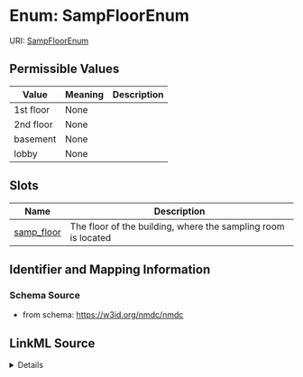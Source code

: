 # Enum: SampFloorEnum



URI: [SampFloorEnum](SampFloorEnum.md)

## Permissible Values

| Value | Meaning | Description |
| --- | --- | --- |
| 1st floor | None |  |
| 2nd floor | None |  |
| basement | None |  |
| lobby | None |  |




## Slots

| Name | Description |
| ---  | --- |
| [samp_floor](samp_floor.md) | The floor of the building, where the sampling room is located |






## Identifier and Mapping Information







### Schema Source


* from schema: https://w3id.org/nmdc/nmdc




## LinkML Source

<details>
```yaml
name: samp_floor_enum
from_schema: https://w3id.org/nmdc/nmdc
rank: 1000
permissible_values:
  1st floor:
    text: 1st floor
  2nd floor:
    text: 2nd floor
  basement:
    text: basement
  lobby:
    text: lobby

```
</details>